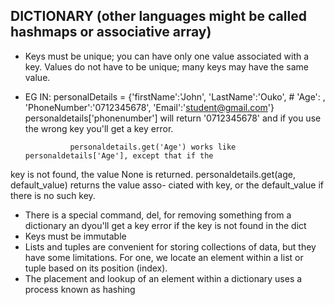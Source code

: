 ## DICTIONARY (other languages might be called hashmaps or associative array)
- Keys must be unique; you can have only one value associated
with a key. Values do not have to be unique; many keys may
have the same value.
- EG IN:
    personalDetails = {'firstName':'John',
                   'LastName':'Ouko',
                #    'Age': ,
                   'PhoneNumber':'0712345678',
                   'Email':'student@gmail.com'}
                personaldetails['phonenumber'] will return '0712345678' and if you use the wrong key you'll get a key error.

                personaldetails.get('Age') works like personaldetails['Age'], except that if the
key is not found, the value None is returned.
            personaldetails.get(age, default_value) returns the value asso-
ciated with key, or the default_value if there is no such key.
- There is a special command, del, for removing something from
a dictionary an dyou'll get a key error if the key is not found in the dict
- Keys must be immutable
- Lists and tuples are convenient for storing collections of data, but they have some limitations. For one, we
locate an element within a list or tuple based on its position (index).
- The placement and lookup of an element within a dictionary uses a process known
as hashing
